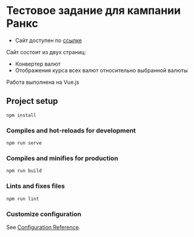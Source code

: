 # Тестовое задание для кампании Ранкс

* Сайт доступен по [ссылке](https://currency-converter-smoky.vercel.app/)

Сайт состоит из двух страниц:
- Конвертер валют
- Отображения курса всех валют относительно выбранной валюты

Работа выполнена на Vue.js

## Project setup
```
npm install
```

### Compiles and hot-reloads for development
```
npm run serve
```

### Compiles and minifies for production
```
npm run build
```

### Lints and fixes files
```
npm run lint
```

### Customize configuration
See [Configuration Reference](https://cli.vuejs.org/config/).

